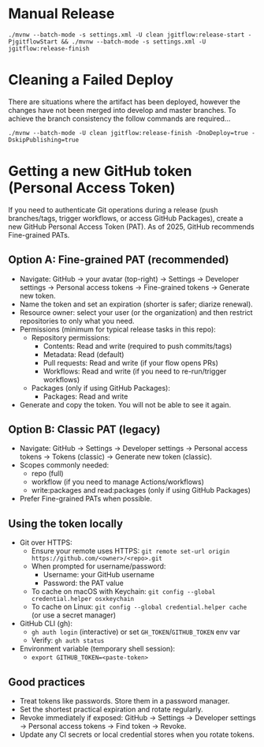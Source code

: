# Manual Release
```
./mvnw --batch-mode -s settings.xml -U clean jgitflow:release-start -PjgitflowStart && ./mvnw --batch-mode -s settings.xml -U jgitflow:release-finish
```

# Cleaning a Failed Deploy
There are situations where the artifact has been deployed, however the changes have not been merged into develop and master branches. To achieve the branch consistency the follow commands are required...
```
./mvnw --batch-mode -U clean jgitflow:release-finish -DnoDeploy=true -DskipPublishing=true
```

# Getting a new GitHub token (Personal Access Token)
If you need to authenticate Git operations during a release (push branches/tags, trigger workflows, or access GitHub Packages), create a new GitHub Personal Access Token (PAT). As of 2025, GitHub recommends Fine-grained PATs.

## Option A: Fine-grained PAT (recommended)
- Navigate: GitHub → your avatar (top-right) → Settings → Developer settings → Personal access tokens → Fine-grained tokens → Generate new token.
- Name the token and set an expiration (shorter is safer; diarize renewal).
- Resource owner: select your user (or the organization) and then restrict repositories to only what you need.
- Permissions (minimum for typical release tasks in this repo):
    - Repository permissions:
        - Contents: Read and write (required to push commits/tags)
        - Metadata: Read (default)
        - Pull requests: Read and write (if your flow opens PRs)
        - Workflows: Read and write (if you need to re-run/trigger workflows)
    - Packages (only if using GitHub Packages):
        - Packages: Read and write
- Generate and copy the token. You will not be able to see it again.

## Option B: Classic PAT (legacy)
- Navigate: GitHub → Settings → Developer settings → Personal access tokens → Tokens (classic) → Generate new token (classic).
- Scopes commonly needed:
    - repo (full)
    - workflow (if you need to manage Actions/workflows)
    - write:packages and read:packages (only if using GitHub Packages)
- Prefer Fine-grained PATs when possible.

## Using the token locally
- Git over HTTPS:
    - Ensure your remote uses HTTPS: `git remote set-url origin https://github.com/<owner>/<repo>.git`
    - When prompted for username/password:
        - Username: your GitHub username
        - Password: the PAT value
    - To cache on macOS with Keychain: `git config --global credential.helper osxkeychain`
    - To cache on Linux: `git config --global credential.helper cache` (or use a secret manager)
- GitHub CLI (gh):
    - `gh auth login` (interactive) or set `GH_TOKEN`/`GITHUB_TOKEN` env var
    - Verify: `gh auth status`
- Environment variable (temporary shell session):
    - `export GITHUB_TOKEN=<paste-token>`

## Good practices
- Treat tokens like passwords. Store them in a password manager.
- Set the shortest practical expiration and rotate regularly.
- Revoke immediately if exposed: GitHub → Settings → Developer settings → Personal access tokens → Find token → Revoke.
- Update any CI secrets or local credential stores when you rotate tokens.